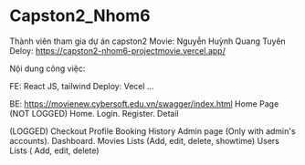 # Capston2_Nhom6

Thành viên tham gia dự án capston2 Movie: 
Nguyễn Huỳnh Quang Tuyên
Deloy: https://capston2-nhom6-projectmovie.vercel.app/

Nội dung công việc: 

FE:
React JS, tailwind
Deploy: Vecel
...

BE:
https://movienew.cybersoft.edu.vn/swagger/index.html
Home Page
(NOT LOGGED)
Home.
Login.
Register.
Detail

(LOGGED)
Checkout
Profile
Booking History
Admin page (Only with admin's accounts).
Dashboard.
Movies Lists (Add, edit, delete, showtime)
Users Lists ( Add, edit, delete)

